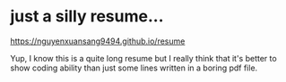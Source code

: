 # just a silly resume...

https://nguyenxuansang9494.github.io/resume

Yup, I know this is a quite long resume but I really think that it's better to show coding ability than just some lines written in a boring pdf file.
